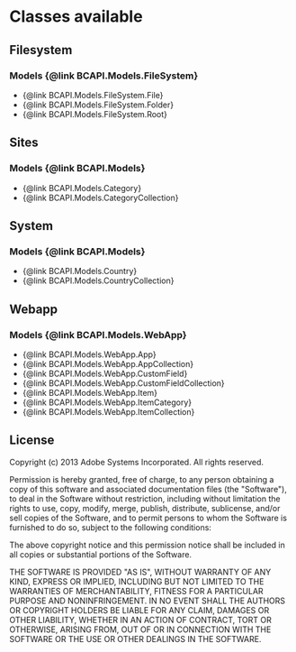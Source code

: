 # Classes available

## Filesystem

### Models {@link BCAPI.Models.FileSystem}

  - {@link BCAPI.Models.FileSystem.File}
  - {@link BCAPI.Models.FileSystem.Folder}
  - {@link BCAPI.Models.FileSystem.Root}

## Sites

### Models {@link BCAPI.Models}

  - {@link BCAPI.Models.Category}
  - {@link BCAPI.Models.CategoryCollection}

## System

### Models {@link BCAPI.Models}

  - {@link BCAPI.Models.Country}
  - {@link BCAPI.Models.CountryCollection}

## Webapp

### Models {@link BCAPI.Models.WebApp}

  - {@link BCAPI.Models.WebApp.App}
  - {@link BCAPI.Models.WebApp.AppCollection}
  - {@link BCAPI.Models.WebApp.CustomField}
  - {@link BCAPI.Models.WebApp.CustomFieldCollection}
  - {@link BCAPI.Models.WebApp.Item}
  - {@link BCAPI.Models.WebApp.ItemCategory}
  - {@link BCAPI.Models.WebApp.ItemCollection}

## License

Copyright (c) 2013 Adobe Systems Incorporated. All rights reserved.
 
Permission is hereby granted, free of charge, to any person obtaining a
copy of this software and associated documentation files (the "Software"), 
to deal in the Software without restriction, including without limitation 
the rights to use, copy, modify, merge, publish, distribute, sublicense, 
and/or sell copies of the Software, and to permit persons to whom the 
Software is furnished to do so, subject to the following conditions:
 
The above copyright notice and this permission notice shall be included in
all copies or substantial portions of the Software.
 
THE SOFTWARE IS PROVIDED "AS IS", WITHOUT WARRANTY OF ANY KIND, EXPRESS OR
IMPLIED, INCLUDING BUT NOT LIMITED TO THE WARRANTIES OF MERCHANTABILITY, 
FITNESS FOR A PARTICULAR PURPOSE AND NONINFRINGEMENT. IN NO EVENT SHALL THE
AUTHORS OR COPYRIGHT HOLDERS BE LIABLE FOR ANY CLAIM, DAMAGES OR OTHER 
LIABILITY, WHETHER IN AN ACTION OF CONTRACT, TORT OR OTHERWISE, ARISING 
FROM, OUT OF OR IN CONNECTION WITH THE SOFTWARE OR THE USE OR OTHER 
DEALINGS IN THE SOFTWARE.
